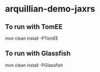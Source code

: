 # arquillian-demo-jaxrs

## To run with TomEE
mvn clean install -PTomEE

## To run with Glassfish
mvn clean install -PGlassfish
